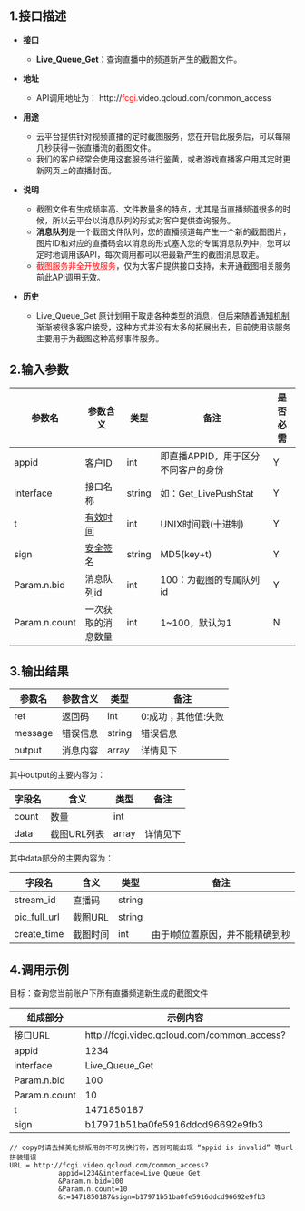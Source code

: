 ﻿
## 1.接口描述

- **接口**
  - **Live_Queue_Get**：查询直播中的频道新产生的截图文件。

- **地址**
  - API调用地址为： http://<font color='red'>fcgi.</font>video.qcloud.com/common_access

- **用途**
  - 云平台提供针对视频直播的定时截图服务，您在开启此服务后，可以每隔几秒获得一张直播流的截图文件。
  - 我们的客户经常会使用这套服务进行鉴黄，或者游戏直播客户用其定时更新网页上的直播封面。

- **说明**
  - 截图文件有生成频率高、文件数量多的特点，尤其是当直播频道很多的时候，所以云平台以消息队列的形式对客户提供查询服务。
  - **消息队列**是一个截图文件队列，您的直播频道每产生一个新的截图图片，图片ID和对应的直播码会以消息的形式塞入您的专属消息队列中，您可以定时地调用该API，每次调用都可以把最新产生的截图消息取走。
  - <font color='red'>截图服务非全开放服务</font>，仅为大客户提供接口支持，未开通截图相关服务前此API调用无效。

- **历史**
  - Live_Queue_Get 原计划用于取走各种类型的消息，但后来随着[通知机制](http://tcecqpoc.fsphere.cn/doc/api/258/5957)渐渐被很多客户接受，这种方式并没有太多的拓展出去，目前使用该服务主要用于为截图这种高频事件服务。


## 2.输入参数

| 参数名 | 参数含义 | 类型 | 备注 | 是否必需 |
|---------|---------|---------|---------|---------|
| appid                       | 客户ID     | int       | 即直播APPID，用于区分不同客户的身份 |  Y          | 
| interface                 | 接口名称   | string |  如：Get_LivePushStat  |  Y          | 
| t | [有效时间](http://tcecqpoc.fsphere.cn/doc/api/258/5956#.E5.AE.89.E5.85.A8.E6.A3.80.E6.9F.A5) | int  | UNIX时间戳(十进制) |  Y | 
| sign | [安全签名](http://tcecqpoc.fsphere.cn/doc/api/258/5956#.E5.AE.89.E5.85.A8.E6.A3.80.E6.9F.A5) | string | MD5(key+t) | Y | 
| Param.n.bid   | 消息队列id  | int  | 100：为截图的专属队列id | Y |
| Param.n.count | 一次获取的消息数量 | int   |1~100，默认为1 | N |

## 3.输出结果
| 参数名 | 参数含义 | 类型 | 备注            |
|---------|---------|---------|------------------|
| ret      | 返回码 |   int  |  0:成功；其他值:失败|
| message | 错误信息 |   string  |  错误信息|
| output | 消息内容 |   array  |  详情见下|

其中output的主要内容为：

| 字段名 | 含义 | 类型 | 备注                 |
|---------|---------|---------|------------------|
| count | 数量    |   int      |    |
| data    | 截图URL列表 |   array  | 详情见下  |

其中data部分的主要内容为：

| 字段名 | 含义 | 类型 | 备注                 |
|---------|---------|---------|------------------|
| stream_id | 直播码    |   string      |            |
| pic_full_url   | 截图URL|   string  |   |
| create_time | 截图时间 |   int  |  由于I帧位置原因，并不能精确到秒  |

## 4.调用示例

目标：查询您当前账户下所有直播频道新生成的截图文件

| 组成部分 |   示例内容      |
|-------------|------------------|
|接口URL| http://fcgi.video.qcloud.com/common_access?|
|appid     | 1234 |
|interface       | Live_Queue_Get |
|Param.n.bid | 100 |
|Param.n.count | 10 |
|t |1471850187 |
|sign | b17971b51ba0fe5916ddcd96692e9fb3 |

```
// copy时请去掉美化排版用的不可见换行符，否则可能出现 “appid is invalid” 等url拼装错误
URL = http://fcgi.video.qcloud.com/common_access?
			appid=1234&interface=Live_Queue_Get
			&Param.n.bid=100
			&Param.n.count=10
			&t=1471850187&sign=b17971b51ba0fe5916ddcd96692e9fb3
```
			
			






